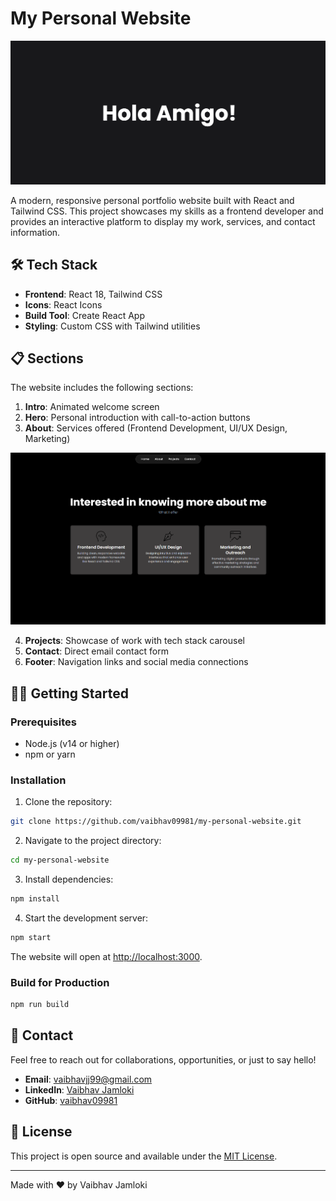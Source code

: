 # My Personal Website

![Hola Amigo](public/readme1.png)

A modern, responsive personal portfolio website built with React and Tailwind CSS. This project showcases my skills as a frontend developer and provides an interactive platform to display my work, services, and contact information.

## 🛠️ Tech Stack

- **Frontend**: React 18, Tailwind CSS
- **Icons**: React Icons
- **Build Tool**: Create React App
- **Styling**: Custom CSS with Tailwind utilities

## 📋 Sections

The website includes the following sections:

1. **Intro**: Animated welcome screen
2. **Hero**: Personal introduction with call-to-action buttons
3. **About**: Services offered (Frontend Development, UI/UX Design, Marketing)

![About Section](public/readme2.png)

4. **Projects**: Showcase of work with tech stack carousel
5. **Contact**: Direct email contact form
6. **Footer**: Navigation links and social media connections

## 🏃‍♂️ Getting Started

### Prerequisites

- Node.js (v14 or higher)
- npm or yarn

### Installation

1. Clone the repository:
```bash
git clone https://github.com/vaibhav09981/my-personal-website.git
```

2. Navigate to the project directory:
```bash
cd my-personal-website
```

3. Install dependencies:
```bash
npm install
```

4. Start the development server:
```bash
npm start
```

The website will open at [http://localhost:3000](http://localhost:3000).

### Build for Production

```bash
npm run build
```

## 📧 Contact

Feel free to reach out for collaborations, opportunities, or just to say hello!

- **Email**: vaibhavjj99@gmail.com
- **LinkedIn**: [Vaibhav Jamloki](https://www.linkedin.com/in/vaibhav-jamloki/)
- **GitHub**: [vaibhav09981](https://github.com/vaibhav09981)

## 📄 License

This project is open source and available under the [MIT License](LICENSE).

---

Made with ❤️ by Vaibhav Jamloki

